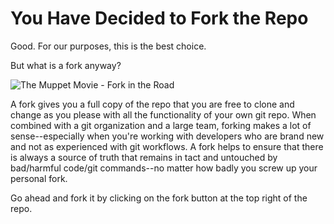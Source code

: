 # You Have Decided to Fork the Repo

Good. For our purposes, this is the best choice.

But what is a fork anyway?

![The Muppet Movie - Fork in the Road](https://i.makeagif.com/media/2-03-2019/61O9zm.gif)

A fork gives you a full copy of the repo that you are free to clone and change
as you please with all the functionality of your own git repo. When combined
with a git organization and a large team, forking makes a lot of
sense--especially when you're working with developers who are brand new and not
as experienced with git workflows. A fork helps to ensure that there is always
a source of truth that remains in tact and untouched by bad/harmful code/git
commands--no matter how badly you screw up your personal fork.

Go ahead and fork it by clicking on the fork button at the top right of the repo.


